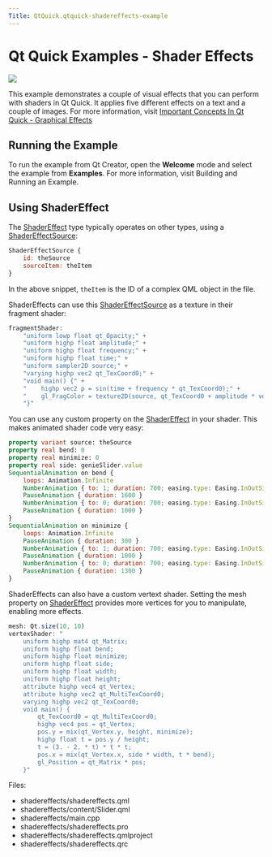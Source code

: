 ```yaml
---
Title: QtQuick.qtquick-shadereffects-example
---
```

        
Qt Quick Examples - Shader Effects
==================================

<span class="subtitle"></span>
<span id="details"></span>
![](https://developer.ubuntu.com/static/devportal_uploaded/427c55e8-d7e5-4caf-86dc-203b4250ff3a-api/apps/qml/sdk-15.04.6/qtquick-shadereffects-example/images/qml-shadereffects-example.png)

This example demonstrates a couple of visual effects that you can perform with shaders in Qt Quick. It applies five different effects on a text and a couple of images. For more information, visit [Important Concepts In Qt Quick - Graphical Effects](../QtQuick.qtquick-effects-topic.md)

<span id="running-the-example"></span>
Running the Example
-------------------

To run the example from Qt Creator, open the **Welcome** mode and select the example from **Examples**. For more information, visit Building and Running an Example.

<span id="using-shadereffect"></span>
Using ShaderEffect
------------------

The [ShaderEffect](../QtQuick.ShaderEffect.md) type typically operates on other types, using a [ShaderEffectSource](../QtQuick.ShaderEffectSource.md):

``` qml
ShaderEffectSource {
    id: theSource
    sourceItem: theItem
}
```

In the above snippet, `theItem` is the ID of a complex QML object in the file.

ShaderEffects can use this [ShaderEffectSource](../QtQuick.ShaderEffectSource.md) as a texture in their fragment shader:

``` qml
fragmentShader:
    "uniform lowp float qt_Opacity;" +
    "uniform highp float amplitude;" +
    "uniform highp float frequency;" +
    "uniform highp float time;" +
    "uniform sampler2D source;" +
    "varying highp vec2 qt_TexCoord0;" +
    "void main() {" +
    "    highp vec2 p = sin(time + frequency * qt_TexCoord0);" +
    "    gl_FragColor = texture2D(source, qt_TexCoord0 + amplitude * vec2(p.y, -p.x)) * qt_Opacity;" +
    "}"
```

You can use any custom property on the [ShaderEffect](../QtQuick.ShaderEffect.md) in your shader. This makes animated shader code very easy:

``` qml
property variant source: theSource
property real bend: 0
property real minimize: 0
property real side: genieSlider.value
SequentialAnimation on bend {
    loops: Animation.Infinite
    NumberAnimation { to: 1; duration: 700; easing.type: Easing.InOutSine }
    PauseAnimation { duration: 1600 }
    NumberAnimation { to: 0; duration: 700; easing.type: Easing.InOutSine }
    PauseAnimation { duration: 1000 }
}
SequentialAnimation on minimize {
    loops: Animation.Infinite
    PauseAnimation { duration: 300 }
    NumberAnimation { to: 1; duration: 700; easing.type: Easing.InOutSine }
    PauseAnimation { duration: 1000 }
    NumberAnimation { to: 0; duration: 700; easing.type: Easing.InOutSine }
    PauseAnimation { duration: 1300 }
}
```

ShaderEffects can also have a custom vertext shader. Setting the mesh property on [ShaderEffect](../QtQuick.ShaderEffect.md) provides more vertices for you to manipulate, enabling more effects.

``` qml
mesh: Qt.size(10, 10)
vertexShader: "
    uniform highp mat4 qt_Matrix;
    uniform highp float bend;
    uniform highp float minimize;
    uniform highp float side;
    uniform highp float width;
    uniform highp float height;
    attribute highp vec4 qt_Vertex;
    attribute highp vec2 qt_MultiTexCoord0;
    varying highp vec2 qt_TexCoord0;
    void main() {
        qt_TexCoord0 = qt_MultiTexCoord0;
        highp vec4 pos = qt_Vertex;
        pos.y = mix(qt_Vertex.y, height, minimize);
        highp float t = pos.y / height;
        t = (3. - 2. * t) * t * t;
        pos.x = mix(qt_Vertex.x, side * width, t * bend);
        gl_Position = qt_Matrix * pos;
    }"
```

Files:

-   shadereffects/shadereffects.qml
-   shadereffects/content/Slider.qml
-   shadereffects/main.cpp
-   shadereffects/shadereffects.pro
-   shadereffects/shadereffects.qmlproject
-   shadereffects/shadereffects.qrc

